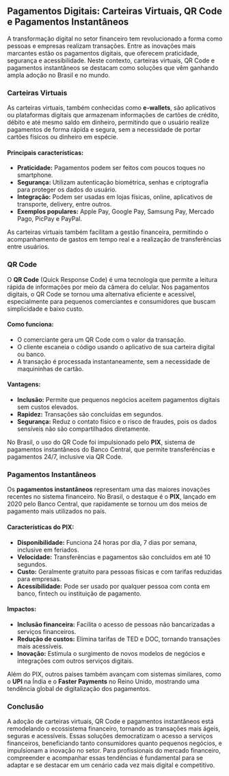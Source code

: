 ## Pagamentos Digitais: Carteiras Virtuais, QR Code e Pagamentos Instantâneos

A transformação digital no setor financeiro tem revolucionado a forma como pessoas e empresas realizam transações. Entre as inovações mais marcantes estão os pagamentos digitais, que oferecem praticidade, segurança e acessibilidade. Neste contexto, carteiras virtuais, QR Code e pagamentos instantâneos se destacam como soluções que vêm ganhando ampla adoção no Brasil e no mundo.

### Carteiras Virtuais

As carteiras virtuais, também conhecidas como **e-wallets**, são aplicativos ou plataformas digitais que armazenam informações de cartões de crédito, débito e até mesmo saldo em dinheiro, permitindo que o usuário realize pagamentos de forma rápida e segura, sem a necessidade de portar cartões físicos ou dinheiro em espécie.

#### Principais características:
- **Praticidade:** Pagamentos podem ser feitos com poucos toques no smartphone.
- **Segurança:** Utilizam autenticação biométrica, senhas e criptografia para proteger os dados do usuário.
- **Integração:** Podem ser usadas em lojas físicas, online, aplicativos de transporte, delivery, entre outros.
- **Exemplos populares:** Apple Pay, Google Pay, Samsung Pay, Mercado Pago, PicPay e PayPal.

As carteiras virtuais também facilitam a gestão financeira, permitindo o acompanhamento de gastos em tempo real e a realização de transferências entre usuários.

### QR Code

O **QR Code** (Quick Response Code) é uma tecnologia que permite a leitura rápida de informações por meio da câmera do celular. Nos pagamentos digitais, o QR Code se tornou uma alternativa eficiente e acessível, especialmente para pequenos comerciantes e consumidores que buscam simplicidade e baixo custo.

#### Como funciona:
- O comerciante gera um QR Code com o valor da transação.
- O cliente escaneia o código usando o aplicativo de sua carteira digital ou banco.
- A transação é processada instantaneamente, sem a necessidade de maquininhas de cartão.

#### Vantagens:
- **Inclusão:** Permite que pequenos negócios aceitem pagamentos digitais sem custos elevados.
- **Rapidez:** Transações são concluídas em segundos.
- **Segurança:** Reduz o contato físico e o risco de fraudes, pois os dados sensíveis não são compartilhados diretamente.

No Brasil, o uso do QR Code foi impulsionado pelo **PIX**, sistema de pagamentos instantâneos do Banco Central, que permite transferências e pagamentos 24/7, inclusive via QR Code.

### Pagamentos Instantâneos

Os **pagamentos instantâneos** representam uma das maiores inovações recentes no sistema financeiro. No Brasil, o destaque é o **PIX**, lançado em 2020 pelo Banco Central, que rapidamente se tornou um dos meios de pagamento mais utilizados no país.

#### Características do PIX:
- **Disponibilidade:** Funciona 24 horas por dia, 7 dias por semana, inclusive em feriados.
- **Velocidade:** Transferências e pagamentos são concluídos em até 10 segundos.
- **Custo:** Geralmente gratuito para pessoas físicas e com tarifas reduzidas para empresas.
- **Acessibilidade:** Pode ser usado por qualquer pessoa com conta em banco, fintech ou instituição de pagamento.

#### Impactos:
- **Inclusão financeira:** Facilita o acesso de pessoas não bancarizadas a serviços financeiros.
- **Redução de custos:** Elimina tarifas de TED e DOC, tornando transações mais acessíveis.
- **Inovação:** Estimula o surgimento de novos modelos de negócios e integrações com outros serviços digitais.

Além do PIX, outros países também avançam com sistemas similares, como o **UPI** na Índia e o **Faster Payments** no Reino Unido, mostrando uma tendência global de digitalização dos pagamentos.

### Conclusão

A adoção de carteiras virtuais, QR Code e pagamentos instantâneos está remodelando o ecossistema financeiro, tornando as transações mais ágeis, seguras e acessíveis. Essas soluções democratizam o acesso a serviços financeiros, beneficiando tanto consumidores quanto pequenos negócios, e impulsionam a inovação no setor. Para profissionais do mercado financeiro, compreender e acompanhar essas tendências é fundamental para se adaptar e se destacar em um cenário cada vez mais digital e competitivo.